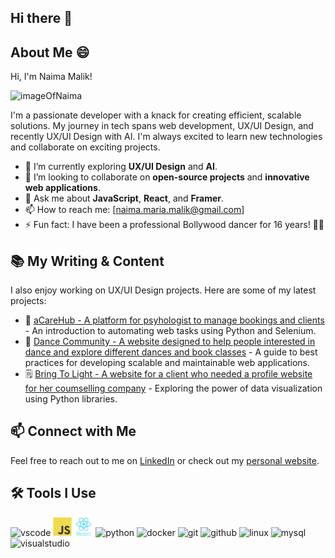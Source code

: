 ## Hi there 👋

<!--
**bdnaima/bdnaima** is a ✨ _special_ ✨ repository because its `README.md` (this file) appears on your GitHub profile.

Here are some ideas to get you started:

- 🔭 I’m currently working on ...
- 🌱 I’m currently learning ...
- 👯 I’m looking to collaborate on ...
- 🤔 I’m looking for help with ...
- 💬 Ask me about ...
- 📫 How to reach me: ...
- 😄 Pronouns: ...
- ⚡ Fun fact: ...
-->

## About Me 😄

Hi, I'm Naima Malik! 
<p align="left">
    <img src="/bdnaima/Naima_Bollywood.jpg" alt="imageOfNaima" width="80" height="80"/>
</p>

I'm a passionate developer with a knack for creating efficient, scalable solutions. My journey in tech spans web development, UX/UI Design, and recently UX/UI Design with AI. I'm always excited to learn new technologies and collaborate on exciting projects.


- 🌱 I’m currently exploring **UX/UI Design** and **AI**.
- 🤝 I’m looking to collaborate on **open-source projects** and **innovative web applications**.
- 💬 Ask me about **JavaScript**, **React**, and **Framer**.
- 📫 How to reach me: [naima.maria.malik@gmail.com]
- ⚡ Fun fact: I have been a professional Bollywood dancer for 16 years! 💃🏻

## 📚 My Writing & Content

I also enjoy working on UX/UI Design projects. Here are some of my latest projects:

- 📝 [aCareHub - A platform for psyhologist to manage bookings and clients](https://medium.com/@silentBob/getting-started-with-web-automation) - An introduction to automating web tasks using Python and Selenium.
- 📖 [Dance Community - A website designed to help people interested in dance and explore different dances and book classes](https://medium.com/@silentBob/building-scalable-web-applications) - A guide to best practices for developing scalable and maintainable web applications.
- 🗒️ [Bring To Light - A website for a client who needed a profile website for her coumselling company](https://medium.com/@silentBob/data-visualization-with-python) - Exploring the power of data visualization using Python libraries.

## 📫 Connect with Me

Feel free to reach out to me on [LinkedIn](https://www.linkedin.com/in/naima-maria-malik-6471ba82/) or check out my [personal website](https://naima-s-portfolio.web.app/).

## 🛠️ Tools I Use

<p align="left">
<img src="https://cdn.jsdelivr.net/gh/devicons/devicon/icons/vscode/vscode-original.svg" alt="vscode" width="30" height="30"/>
<img src="https://raw.githubusercontent.com/devicons/devicon/master/icons/javascript/javascript-original.svg" alt="javascript" width="30" height="30" />
<img src="https://raw.githubusercontent.com/devicons/devicon/master/icons/react/react-original-wordmark.svg" alt="react" width="30" height="30" />
<img src="https://cdn.jsdelivr.net/gh/devicons/devicon/icons/python/python-original.svg" alt="python" width="30" height="30"/>
<img src="https://cdn.jsdelivr.net/gh/devicons/devicon/icons/docker/docker-original.svg" alt="docker" width="30" height="30"/>
<img src="https://cdn.jsdelivr.net/gh/devicons/devicon/icons/git/git-original.svg" alt="git" width="30" height="30"/>
<img src="https://cdn.jsdelivr.net/gh/devicons/devicon/icons/github/github-original-wordmark.svg" alt="github" width="30" height="30"/>
<img src="https://cdn.jsdelivr.net/gh/devicons/devicon/icons/linux/linux-original.svg" alt="linux" width="30" height="30"/>
<img src="https://cdn.jsdelivr.net/gh/devicons/devicon/icons/mysql/mysql-original-wordmark.svg" alt="mysql" width="30" height="30"/>
<img src="https://cdn.jsdelivr.net/gh/devicons/devicon/icons/visualstudio/visualstudio-plain.svg" alt="visualstudio" width="30" height="30"/>
</p>